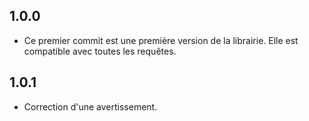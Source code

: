 ## 1.0.0

* Ce premier commit est une première version de la librairie. Elle est compatible avec toutes les requêtes.

## 1.0.1
* Correction d'une avertissement.